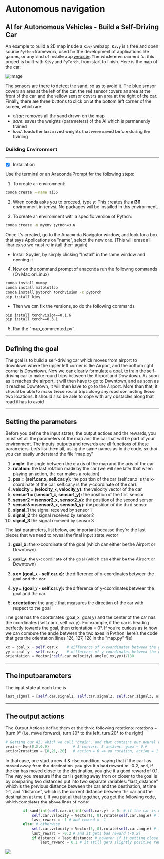 # Autonomous navigation
## AI for Autonomous Vehicles - Build a Self-Driving Car

An example to build a 2D map inside a `Kivy` webapp. `Kivy` is a free and open source `Python` framework, used for the development of applications like games, or any kind of mobile app [website](https://kivy.org/#home). The whole environment for this project is built with `Kivy` and `PyTorch`, from start to finish.
 Here is the map of the car:

![image](https://github.com/Foroozani/Self_driving_car/blob/main/images/image1.png)

The sensors are there to detect the sand, so as to avoid it. The blue sensor covers an area at the left of the car, the red sensor covers an area at the front of the car, and the yellow sensor covers an area at the right of the car. Finally, there are three buttons to click on at the bottom left corner of the screen, which
are:
- _clear_: removes all the sand drawn on the map
- _save_: saves the weights (parameters) of the AI which is permanently trained
- _load_: loads the last saved weights that were saved before during the training


### Building Environment 
---
* [x] Installation 

Use the terminal or an Anaconda Prompt for the following steps:

1. To create an environment:
```bash 
conda create --name ai36
```
2. When conda asks you to proceed, type *y*:
This creates the **ai36** environment in /envs/. No packages will be installed in this environment.

3. To create an environment with a specific version of Python:
```bash 
conda create -n myenv python=3.6
```
Once it's created, go to the Anaconda Navigator window, and look for a box that says Applications on "name", select the new one. (This will erase all libaries so we must re install them again)

- Install Spyder, by simply clicking "Install" in the same window and opening it.

4. Now on the command prompt of anaconda run the following commands (On Mac or Linux)

```bash 
conda install numpy
conda install matplotlib
conda install pytorch torchvision -c pytorch
pip install kivy
```
- Then we can fix the versions, so do the following commands

```bash 
pip install torchvision==0.1.6
pip install torch==0.3.1
```
5. Run the "map_commented.py".

---
## Defining the goal 

The goal is to build a self-driving car which moves from airport to downtown where the upper left corner is the Airport, and the bottom right corner is Downtown. Now we can clearly formulate a goal, to train the self-driving car to make round trips  between the Airport and Downtown. As soon as it reaches the airport, it will then have to go to Downtown, and as soon as it reaches Downtown, it will then have to go to the Airport. More than that, it should be able to make these round trips along any road connecting these two locations. It should also be able to cope with any obstacles along that road it has to avoid


---
## Setting the parameters

Before you define the input states, the output actions and the rewards, you must set all the parameters of the map and the car that will be part of your environment. The inputs, outputs and rewards are all functions of these parameters. Let’s list them all, using the same names as in the code, so that you can easily understand the file “map.py”


1. **angle**: the angle between the x-axis of the map and the axis of the car
2. **rotation:** the last rotation made by the car (we will see later that when playing an action, the car makes a rotation)
3. **pos = (self.car.x, self.car.y):** the position of the car (self.car.x is the x-coordinate of the car, self.car.y is the y-coordinate of the car).
4. **velocity = (velocity_x, velocity_y):** the velocity vector of the car
5. **sensor1 = (sensor1_x, sensor1_y):** the position of the first sensor
6. **sensor2 = (sensor2_x, sensor2_y):** the position of the second sensor
7. **sensor3 = (sensor3_x, sensor3_y):** the position of the third sensor
8. **signal_1** the signal received by sensor 1
9. **signal_2** the signal received by sensor 2
10. **signal_3** the signal received by sensor 3


The last parameters, list below, are important because they’re the last pieces that we need to reveal the final input state vector
1. **goal_x:** the x-coordinate of the goal (which can either be the Airport or Downtown).

2. **goal_y:** the y-coordinate of the goal (which can either be the Airport or Downtown)

3. **xx = (goal_x - self.car.x):** the difference of x-coordinates between the goal and the car

4. **yy = (goal_y - self.car.y):** the difference of y-coordinates between the goal and the car.

5. **orientation:** the angle that measures the direction of the car with respect to the
goal

The goal has the coordinates (goal_x, goal_y) and the center of the car has the coordinates (self.car.x, self.car.y). For example, if the car is heading perfectly towards the goal, then orientation = 0°. If you’re curious as to how we can compute the angle between the two axes in Python, here’s the code that gets the orientation (lines 126, 127, 128 in the "map.py" file)

```python
xx = goal_x - self.car.x    # difference of x-coordinates between the goal and the car
yy = goal_y - self.car.y    # difference of y-coordinates between the goal and the car
orientation = Vector(*self.car.velocity).angle((xx,yy))/180.
```
--- 
## The inputparameters

The input state at each time is 
```python
last_signal = [self.car.signal1, self.car.signal2, self.car.signal3, orientation, -orientation]
```

--- 
## The output actions 
The Output Actions define them as the three following rotations: rotations = [turn 0° (i.e. move forward), turn 20° to the left, turn 20° to the right]

```python
# Getting our AI, which we call "brain", and that contains our neural network that represents our Q-function
brain = Dqn(5,3,0.9)           # 5 sensors, 3 actions, gama = 0.9
action2rotation = [0,20,-20]   # action = 0 => no rotation, action = 1 => rotate 20 degres, action = 2 => rotate -20 degres
```

In that case, one start a new if & else condition, saying that if the car has moved away from the destination, you give it a bad reward of -0.2, and, if the car has moved closer to the destination, you give it a good reward of 0.1. The way you measure if the car is getting away from or closer to the goal is by comparing two distances put into two separate variables: “last_distance” which is the previous distance between the car and the destination, at time t-1, and “distance”, which is the current distance between the car and the destination at time t. If you put all that together, you get the following code, which completes the above lines of code:

```python 
        if sand[int(self.car.x),int(self.car.y)] > 0: # if the car is on the sand
            self.car.velocity = Vector(1, 0).rotate(self.car.angle) # it is slowed down (speed = 1)
            last_reward = -1 # and reward = -1
        else: # otherwise
            self.car.velocity = Vector(6, 0).rotate(self.car.angle) # it goes to a normal speed (speed = 6)
            last_reward = -0.2 # and it gets bad reward (-0.2)
            if distance < last_distance: # however if it getting close to the goal
                last_reward = 0.1 # it still gets slightly positive reward 0.1
```
![](https://github.com/Foroozani/Self_driving_car/blob/main/images/image2.png)























